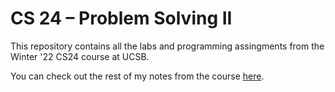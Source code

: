 # CS 24 – Problem Solving II

This repository contains all the labs and programming assingments from the Winter '22 CS24 course at UCSB.

You can check out the rest of my notes from the course [here](https://cs24.bk1031.dev).